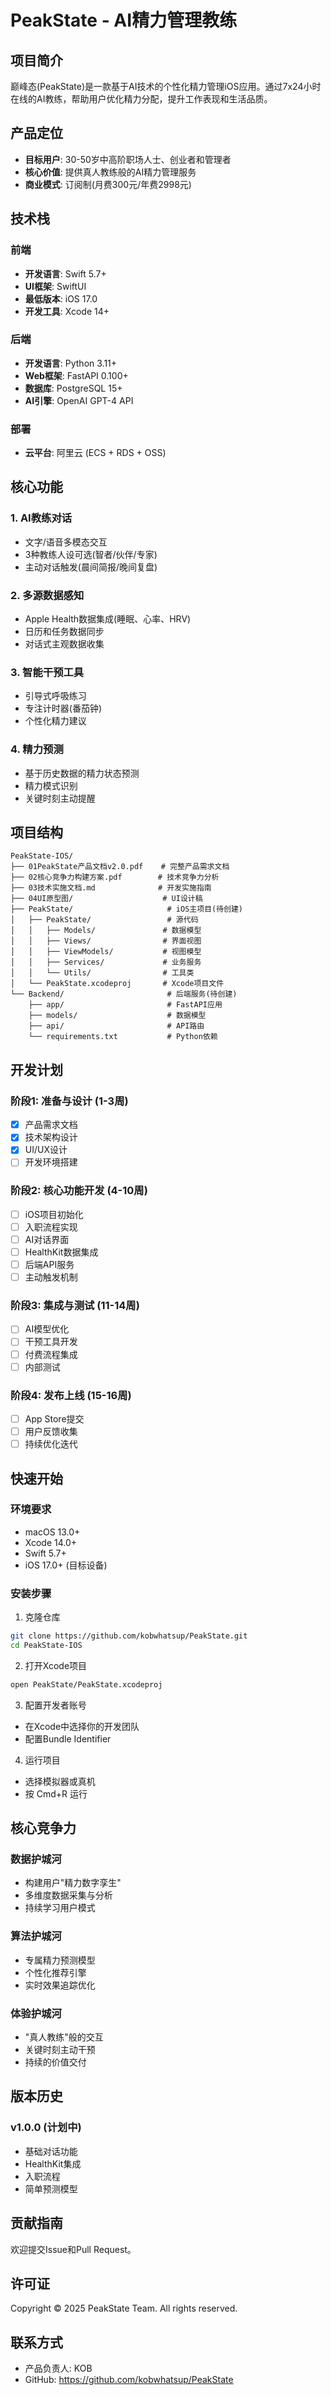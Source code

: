 # PeakState - AI精力管理教练

## 项目简介

巅峰态(PeakState)是一款基于AI技术的个性化精力管理iOS应用。通过7x24小时在线的AI教练，帮助用户优化精力分配，提升工作表现和生活品质。

## 产品定位

- **目标用户**: 30-50岁中高阶职场人士、创业者和管理者
- **核心价值**: 提供真人教练般的AI精力管理服务
- **商业模式**: 订阅制(月费300元/年费2998元)

## 技术栈

### 前端
- **开发语言**: Swift 5.7+
- **UI框架**: SwiftUI
- **最低版本**: iOS 17.0
- **开发工具**: Xcode 14+

### 后端
- **开发语言**: Python 3.11+
- **Web框架**: FastAPI 0.100+
- **数据库**: PostgreSQL 15+
- **AI引擎**: OpenAI GPT-4 API

### 部署
- **云平台**: 阿里云 (ECS + RDS + OSS)

## 核心功能

### 1. AI教练对话
- 文字/语音多模态交互
- 3种教练人设可选(智者/伙伴/专家)
- 主动对话触发(晨间简报/晚间复盘)

### 2. 多源数据感知
- Apple Health数据集成(睡眠、心率、HRV)
- 日历和任务数据同步
- 对话式主观数据收集

### 3. 智能干预工具
- 引导式呼吸练习
- 专注计时器(番茄钟)
- 个性化精力建议

### 4. 精力预测
- 基于历史数据的精力状态预测
- 精力模式识别
- 关键时刻主动提醒

## 项目结构

```
PeakState-IOS/
├── 01PeakState产品文档v2.0.pdf    # 完整产品需求文档
├── 02核心竞争力构建方案.pdf        # 技术竞争力分析
├── 03技术实施文档.md              # 开发实施指南
├── 04UI原型图/                    # UI设计稿
├── PeakState/                     # iOS主项目(待创建)
│   ├── PeakState/                 # 源代码
│   │   ├── Models/               # 数据模型
│   │   ├── Views/                # 界面视图
│   │   ├── ViewModels/           # 视图模型
│   │   ├── Services/             # 业务服务
│   │   └── Utils/                # 工具类
│   └── PeakState.xcodeproj       # Xcode项目文件
└── Backend/                       # 后端服务(待创建)
    ├── app/                       # FastAPI应用
    ├── models/                    # 数据模型
    ├── api/                       # API路由
    └── requirements.txt           # Python依赖
```

## 开发计划

### 阶段1: 准备与设计 (1-3周)
- [x] 产品需求文档
- [x] 技术架构设计
- [x] UI/UX设计
- [ ] 开发环境搭建

### 阶段2: 核心功能开发 (4-10周)
- [ ] iOS项目初始化
- [ ] 入职流程实现
- [ ] AI对话界面
- [ ] HealthKit数据集成
- [ ] 后端API服务
- [ ] 主动触发机制

### 阶段3: 集成与测试 (11-14周)
- [ ] AI模型优化
- [ ] 干预工具开发
- [ ] 付费流程集成
- [ ] 内部测试

### 阶段4: 发布上线 (15-16周)
- [ ] App Store提交
- [ ] 用户反馈收集
- [ ] 持续优化迭代

## 快速开始

### 环境要求
- macOS 13.0+
- Xcode 14.0+
- Swift 5.7+
- iOS 17.0+ (目标设备)

### 安装步骤

1. 克隆仓库
```bash
git clone https://github.com/kobwhatsup/PeakState.git
cd PeakState-IOS
```

2. 打开Xcode项目
```bash
open PeakState/PeakState.xcodeproj
```

3. 配置开发者账号
- 在Xcode中选择你的开发团队
- 配置Bundle Identifier

4. 运行项目
- 选择模拟器或真机
- 按 Cmd+R 运行

## 核心竞争力

### 数据护城河
- 构建用户"精力数字孪生"
- 多维度数据采集与分析
- 持续学习用户模式

### 算法护城河
- 专属精力预测模型
- 个性化推荐引擎
- 实时效果追踪优化

### 体验护城河
- "真人教练"般的交互
- 关键时刻主动干预
- 持续的价值交付

## 版本历史

### v1.0.0 (计划中)
- 基础对话功能
- HealthKit集成
- 入职流程
- 简单预测模型

## 贡献指南

欢迎提交Issue和Pull Request。

## 许可证

Copyright © 2025 PeakState Team. All rights reserved.

## 联系方式

- 产品负责人: KOB
- GitHub: https://github.com/kobwhatsup/PeakState
